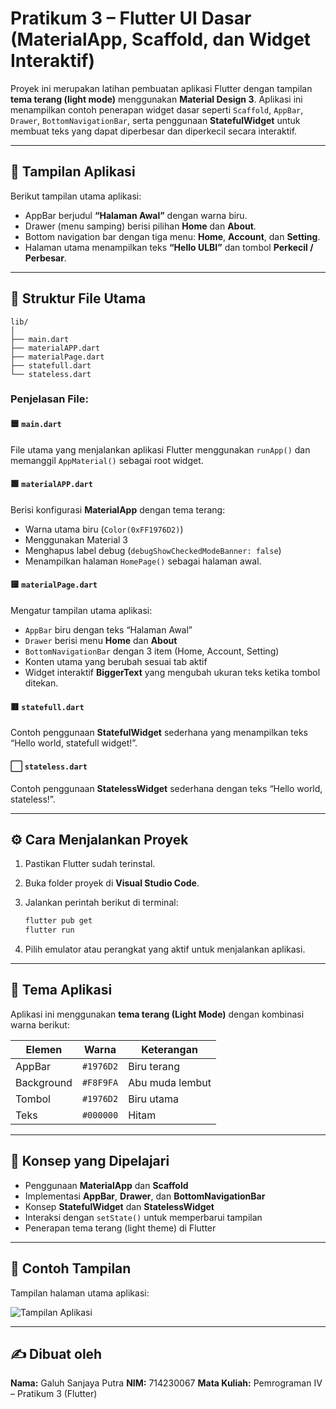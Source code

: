 # Pratikum 3 – Flutter UI Dasar (MaterialApp, Scaffold, dan Widget Interaktif)

Proyek ini merupakan latihan pembuatan aplikasi Flutter dengan tampilan **tema terang (light mode)** menggunakan **Material Design 3**.
Aplikasi ini menampilkan contoh penerapan widget dasar seperti `Scaffold`, `AppBar`, `Drawer`, `BottomNavigationBar`, serta penggunaan **StatefulWidget** untuk membuat teks yang dapat diperbesar dan diperkecil secara interaktif.

---

## 📱 Tampilan Aplikasi

Berikut tampilan utama aplikasi:

* AppBar berjudul **“Halaman Awal”** dengan warna biru.
* Drawer (menu samping) berisi pilihan **Home** dan **About**.
* Bottom navigation bar dengan tiga menu: **Home**, **Account**, dan **Setting**.
* Halaman utama menampilkan teks **“Hello ULBI”** dan tombol **Perkecil / Perbesar**.

---

## 🧩 Struktur File Utama

```
lib/
│
├── main.dart
├── materialAPP.dart
├── materialPage.dart
├── statefull.dart
└── stateless.dart
```

### Penjelasan File:

#### 🟦 `main.dart`

File utama yang menjalankan aplikasi Flutter menggunakan `runApp()` dan memanggil `AppMaterial()` sebagai root widget.

#### 🟩 `materialAPP.dart`

Berisi konfigurasi **MaterialApp** dengan tema terang:

* Warna utama biru (`Color(0xFF1976D2)`)
* Menggunakan Material 3
* Menghapus label debug (`debugShowCheckedModeBanner: false`)
* Menampilkan halaman `HomePage()` sebagai halaman awal.

#### 🟨 `materialPage.dart`

Mengatur tampilan utama aplikasi:

* `AppBar` biru dengan teks “Halaman Awal”
* `Drawer` berisi menu **Home** dan **About**
* `BottomNavigationBar` dengan 3 item (Home, Account, Setting)
* Konten utama yang berubah sesuai tab aktif
* Widget interaktif **BiggerText** yang mengubah ukuran teks ketika tombol ditekan.

#### 🟥 `statefull.dart`

Contoh penggunaan **StatefulWidget** sederhana yang menampilkan teks “Hello world, statefull widget!”.

#### ⬜ `stateless.dart`

Contoh penggunaan **StatelessWidget** sederhana dengan teks “Hello world, stateless!”.

---

## ⚙️ Cara Menjalankan Proyek

1. Pastikan Flutter sudah terinstal.

2. Buka folder proyek di **Visual Studio Code**.

3. Jalankan perintah berikut di terminal:

   ```bash
   flutter pub get
   flutter run
   ```

4. Pilih emulator atau perangkat yang aktif untuk menjalankan aplikasi.

---

## 🎨 Tema Aplikasi

Aplikasi ini menggunakan **tema terang (Light Mode)** dengan kombinasi warna berikut:

| Elemen     | Warna     | Keterangan      |
| ---------- | --------- | --------------- |
| AppBar     | `#1976D2` | Biru terang     |
| Background | `#F8F9FA` | Abu muda lembut |
| Tombol     | `#1976D2` | Biru utama      |
| Teks       | `#000000` | Hitam           |

---

## 🧠 Konsep yang Dipelajari

* Penggunaan **MaterialApp** dan **Scaffold**
* Implementasi **AppBar**, **Drawer**, dan **BottomNavigationBar**
* Konsep **StatefulWidget** dan **StatelessWidget**
* Interaksi dengan `setState()` untuk memperbarui tampilan
* Penerapan tema terang (light theme) di Flutter

---

## 📸 Contoh Tampilan

Tampilan halaman utama aplikasi:

![Tampilan Aplikasi](Screenshot%20\(790\).png)

---

## ✍️ Dibuat oleh

**Nama:** Galuh Sanjaya Putra
**NIM:** 714230067
**Mata Kuliah:** Pemrograman IV – Pratikum 3 (Flutter)

 
